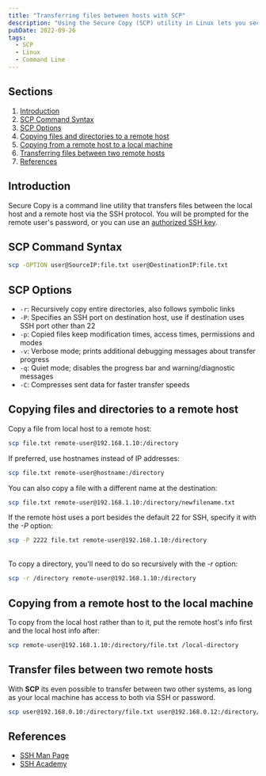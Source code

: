 ```yaml
---
title: "Transferring files between hosts with SCP"
description: "Using the Secure Copy (SCP) utility in Linux lets you securely copy files to and from remote hosts, and it's very easy to use."
pubDate: 2022-09-26
tags:
  - SCP
  - Linux
  - Command Line
---
```


## Sections

1. [Introduction](#intro)
2. [SCP Command Syntax](#syntax)
3. [SCP Options](#options)
4. [Copying files and directories to a remote host](#remote)
5. [Copying from a remote host to a local machine](#local)
6. [Transferring files between two remote hosts](#transfer)
7. [References](#ref)

<div id='intro'/>

## Introduction

Secure Copy is a command line utility that transfers files between the local host and a remote host via the SSH protocol. You will be prompted for the remote user's password, or you can use an <a href="https://arieldiaz.codes/blog/generating-an-ssh-key-pair" target="_blank">authorized SSH key</a>.

<div id='syntax'/>

## SCP Command Syntax

```bash
scp -OPTION user@SourceIP:file.txt user@DestinationIP:file.txt
```

<div id='options'/>

## SCP Options

- `-r`: Recursively copy entire directories, also follows symbolic links
- `-P`: Specifies an SSH port on destination host, use if destination uses SSH port other than 22
- `-p`: Copied files keep modification times, access times, permissions and modes
- `-v`: Verbose mode; prints additional debugging messages about transfer progress
- `-q`: Quiet mode; disables the progress bar and warning/diagnostic messages
- `-C`: Compresses sent data for faster transfer speeds

<div id='remote'/>

## Copying files and directories to a remote host

Copy a file from local host to a remote host:

```bash
scp file.txt remote-user@192.168.1.10:/directory
```

If preferred, use hostnames instead of IP addresses:

```bash
scp file.txt remote-user@hostname:/directory
```

You can also copy a file with a different name at the destination:

```bash
scp file.txt remote-user@192.168.1.10:/directory/newfilename.txt
```

If the remote host uses a port besides the default 22 for SSH, specify it with the <em>-P</em> option:

```bash
scp -P 2222 file.txt remote-user@192.168.1.10:/directory
```

<br>
To copy a directory, you'll need to do so recursively with the <em>-r</em> option:

```bash
scp -r /directory remote-user@192.168.1.10:/directory
```

<div id='local'/>

## Copying from a remote host to the local machine

To copy from the local host rather than to it, put the remote host's info first and the local host info after:

```bash
scp remote-user@192.168.1.10:/directory/file.txt /local-directory
```

<div id='transfer'/>

## Transfer files between two remote hosts

With **SCP** its even possible to transfer between two other systems, as long as your local machine has access to both via SSH or password.

```bash
scp user@192.168.0.10:/directory/file.txt user@192.168.0.12:/directory/file.txt
```

<div id='ref'/>

## References

- <a href="https://linux.die.net/man/1/scp" target="_blank">SSH Man Page</a>
- <a href="https://www.ssh.com/academy/ssh/scp" target="_blank">SSH Academy</a>
